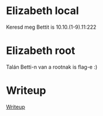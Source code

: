 # Elizabeth local

Keresd meg Bettit is 10.10.(1-9).11:222

# Elizabeth root

Talán Betti-n van a rootnak is flag-e :)

# Writeup

[Writeup](WRITEUP.md)
